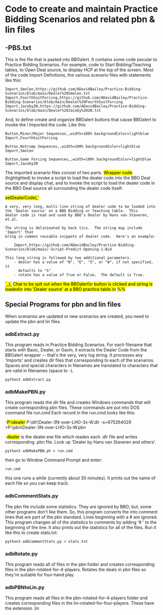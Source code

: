 # Code to create and maintain Practice Bidding Scenarios and related pbn & lin files

## -PBS.txt

This is the file that is pasted into BBOalert.  It contains some code pecular to Practice Bidding Scenarios.  For example, code to Start Bidding/Teaching tables, to Open Deal source, to display HCP at the top of the screen.  Most of the code Import Definitions, the various scenario files with statements like this:

    Import,Smolen,https://github.com/ADavidBailey/Practice-Bidding-Scenarios/blob/main/Dealer%20Smolen.txt
    Import,FourthSuitForcing,https://github.com/ADavidBailey/Practice-Bidding-Scenarios/blob/main/Dealer%20FourthSuitForcing
    Import,Jacoby2N,https://github.com/ADavidBailey/Practice-Bidding-Scenarios/blob/main/Dealer%20Jacoby%202N.txt

And, to define create and organize BBOalert buttons that cause BBOalert to invoke the i Imported the code.  Like this:

    Button,Minor/Major Sequences,,width=100% backgroundColor=lightblue
    Import,FourthSuitForcing

    Button,Notrump Sequences,,width=100% backgroundColor=lightblue
    Import,Smolen

    Button,Game Forcing Sequences,,width=100% backgroundColor=lightblue
    Import,Jacoby2N


The imported scenario files consist of two parts.  <mark>Wrapper code</mark> (highlighted) to invoke a script to load the dealer code into the BBO Deal source and display chat, and to invoke the script to load the dealer code in the BBO Deal source all surrounding the dealer code itself:

   <mark>setDealerCode(<script-name>,`</mark>

    A very, very long, multi-line string of dealer code to be loaded into
    the 'Dealer source' on a BBO Bidding or Teaching table.  This
    dealer code is read and used by BBO's Dealer by Hans van Staveren, et.al.

    The string is delinieated by back tics.  The string may include 'Import' that 
    bring in common reusable snippets of dealer code.  Here's an example:

        Import,https://github.com/ADavidBailey/Practice-Bidding-Scenarios/blob/main/-Script-Predict-Opening-1-Bid
    
    This long string is followed by two additional parameters.
        - dealer has a value of "N", "E", "S", or "W", if not specified, it
          defaults to "S"
        - rotate has a value of True or False.  The default is True.

<mark>`,<dealer>,<rotate>),</mark>
<mark>  Chat to be spit out when the BBOalert\n</mark>
<mark>  button is clicked and string is loaded\n</mark>
<mark>  into 'Dealer source' at a BBO practice table.\n</mark>
<mark>  %<script-name>%</mark>

## Special Programs for pbn and lin files
When scenarios are updated or new scenarios are created, you need to update the pbn and lin files.
### adbExtract.py
This program reads in Practice Bidding Scenarios.  For each filename that starts with Basic, Dealer, or Gavin, it extracts the Dealer Code from the BBOalert wrapper -- that's the very, very log string.  It processes any 'Imports' and creates dlr files that corresponding to each of the scenarios.  Spaces and special characters in filenames are translated to characters that are valid in filenames (space to -).

    python3 adbExtract.py

### adbMakePBN.py
This program reads the dlr file and creates Windows commands that will create corresponding pbn files.  These commands are put into DOS command file run.cmd  Each record in the run.cmd looks like this:

   -<mark>P:\dealer</mark> P:\dlr\Dealer-3N-over-LHO-3x-W.dlr -s=675264029 >P:\pbn\Dealer-3N-over-LHO-3x-W.pbn

-<mark>dealer</mark> is the dealer.exe file which reades each .dlr file and writes corresponding .pbn file.  Look up 'Dealer by Hans van Staveren and others'.

    python3 adbMakePBN.ph > run.cmd

then go to Window Command Prompt and enter:

    run.cmd

this one runs a while (currently about 30 minutes).  It prints out the name of each file so you can keep track.

### adbCommentStats.py
The pbn file include some statistics.  They are ignored by BBO; but, some other programs don't like them.  So, this program converts the into comment lines that are part of the pbn standard.  Lines beginning with a # are ignored.  This program changes all of the statistics to comments by adding '# ' to the beginning of the line.  It also prints out the statistics for all of the files. Run it like this to create stats.txt:

    python3 adbCommentStats.py > stats.txt

### adbRotate.py
This program reads all of files in the pbn folder and creates corresponding files in the pbn-rotated-for-4-players.  Rotates the deals in pbn files so they're suitable for four-hand play.
### adbPBNtoLin.py
This program reads all files in the pbn-rotated-for-4-players folder and creates corresponding files in the lin-rotated-for-four-players.  These have the extension .lin